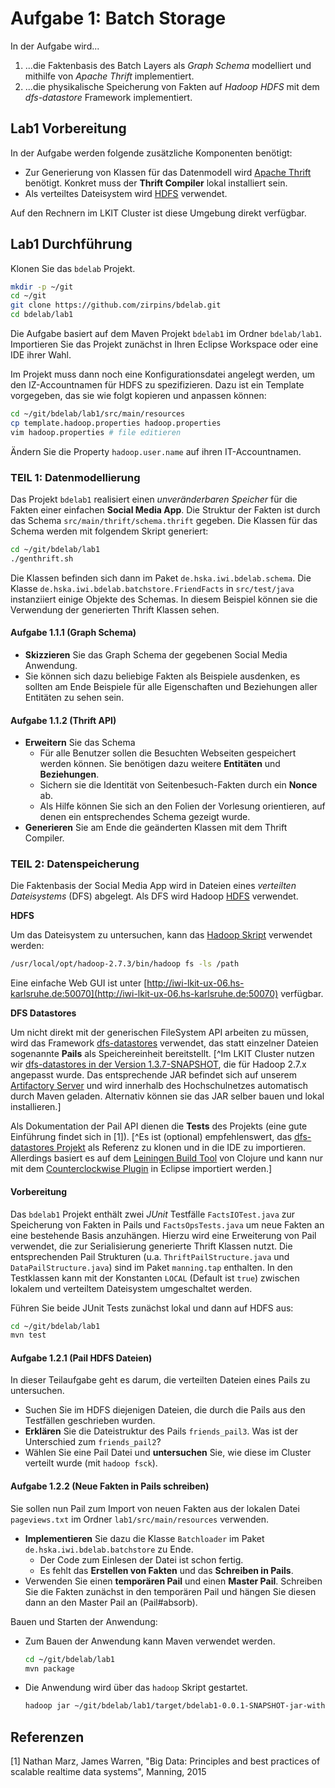 # Aufgabe 1: Batch Storage

In der Aufgabe wird...

1. ...die Faktenbasis des Batch Layers als *Graph Schema* modelliert und
   mithilfe von *Apache Thrift* implementiert.
2. ...die physikalische Speicherung von Fakten auf *Hadoop HDFS* mit dem
   *dfs-datastore* Framework implementiert.

## Lab1 Vorbereitung

In der Aufgabe werden folgende zusätzliche Komponenten  benötigt:

- Zur Generierung von Klassen für das Datenmodell wird [Apache
  Thrift](https://thrift.apache.org) benötigt. Konkret muss der **Thrift
  Compiler** lokal installiert sein.
- Als verteiltes Dateisystem wird
  [HDFS](http://hadoop.apache.org/docs/current/hadoop-project-dist/hadoop-hdfs/HdfsDesign.html)
  verwendet.

Auf den Rechnern im LKIT Cluster ist diese Umgebung direkt verfügbar.

## Lab1 Durchführung

Klonen Sie das `bdelab` Projekt.

```bash
mkdir -p ~/git
cd ~/git
git clone https://github.com/zirpins/bdelab.git
cd bdelab/lab1
```

Die Aufgabe basiert auf dem Maven Projekt `bdelab1` im Ordner `bdelab/lab1`.
Importieren Sie das Projekt zunächst in Ihren Eclipse Workspace oder eine IDE
ihrer Wahl.

Im Projekt muss dann noch eine Konfigurationsdatei angelegt werden, um den
IZ-Accountnamen für HDFS zu spezifizieren. Dazu ist ein Template vorgegeben, das
sie wie folgt kopieren und anpassen können:

```bash
cd ~/git/bdelab/lab1/src/main/resources
cp template.hadoop.properties hadoop.properties
vim hadoop.properties # file editieren
```

Ändern Sie die Property `hadoop.user.name` auf ihren IT-Accountnamen.

### TEIL 1: Datenmodellierung

Das Projekt `bdelab1` realisiert einen *unveränderbaren Speicher* für die Fakten
einer einfachen **Social Media App**. Die Struktur der Fakten ist durch das
Schema `src/main/thrift/schema.thrift` gegeben. Die Klassen für das Schema
werden mit folgendem Skript generiert:

```bash
cd ~/git/bdelab/lab1
./genthrift.sh
```

Die Klassen befinden sich dann im Paket  `de.hska.iwi.bdelab.schema`. Die Klasse
`de.hska.iwi.bdelab.batchstore.FriendFacts` in `src/test/java` instanziiert
einige Objekte des Schemas. In diesem Beispiel können sie die Verwendung der
generierten Thrift Klassen sehen.

#### Aufgabe 1.1.1 (Graph Schema)

- **Skizzieren** Sie das Graph Schema der gegebenen Social Media Anwendung.
- Sie können sich dazu beliebige Fakten als Beispiele ausdenken, es sollten am
  Ende Beispiele für alle Eigenschaften und Beziehungen aller Entitäten zu sehen
  sein.

#### Aufgabe 1.1.2 (Thrift API)

- **Erweitern** Sie das Schema
  - Für alle Benutzer sollen die Besuchten Webseiten gespeichert werden können.
    Sie benötigen dazu weitere **Entitäten** und **Beziehungen**.
  - Sichern sie die Identität von Seitenbesuch-Fakten durch ein **Nonce** ab.
  - Als Hilfe können Sie sich an den Folien der Vorlesung orientieren, auf denen
    ein entsprechendes Schema gezeigt wurde.
- **Generieren** Sie am Ende die geänderten Klassen mit dem Thrift Compiler.

### TEIL 2: Datenspeicherung

Die Faktenbasis der Social Media App wird in Dateien eines *verteilten
Dateisystems* (DFS) abgelegt. Als DFS wird Hadoop
[HDFS](http://hadoop.apache.org/docs/current/hadoop-project-dist/hadoop-hdfs/HdfsDesign.html)
verwendet.

**HDFS**

Um das Dateisystem zu untersuchen, kann das [Hadoop
Skript](http://hadoop.apache.org/docs/stable/hadoop-project-dist/hadoop-common/CommandsManual.html)
verwendet werden:

```bash
/usr/local/opt/hadoop-2.7.3/bin/hadoop fs -ls /path
```

Eine einfache Web GUI ist unter
[http://iwi-lkit-ux-06.hs-karlsruhe.de:50070](http://iwi-lkit-ux-06.hs-karlsruhe.de:50070)
verfügbar.

**DFS Datastores**

Um nicht direkt mit der generischen FileSystem API arbeiten zu müssen, wird das
Framework [dfs-datastores](https://github.com/nathanmarz/dfs-datastores)
verwendet, das statt einzelner Dateien sogenannte **Pails** als Speichereinheit
bereitstellt. [^Im LKIT Cluster nutzen wir [dfs-datastores in der Version
1.3.7-SNAPSHOT](https://github.com/zirpins/dfs-datastores), die für Hadoop 2.7.x
angepasst wurde. Das entsprechende JAR befindet sich auf unserem [Artifactory
Server](http://iwi-i-mvn-prox.hs-karlsruhe.de:8081/artifactory) und wird
innerhalb des Hochschulnetzes automatisch durch Maven geladen. Alternativ können
sie das JAR selber bauen und lokal installieren.]

Als Dokumentation der Pail API dienen die **Tests** des Projekts (eine gute
Einführung findet sich in [1]). [^Es ist (optional) empfehlenswert, das
[dfs-datastores Projekt](https://github.com/nathanmarz/dfs-datastores) als
Referenz zu klonen und in die IDE zu importieren. Allerdings basiert es auf dem
[Leiningen Build Tool](http://leiningen.org) von Clojure und kann nur mit dem
[Counterclockwise Plugin](http://doc.ccw-ide.org) in Eclipse importiert werden.]

#### Vorbereitung

Das `bdelab1` Projekt enthält zwei *JUnit* Testfälle `FactsIOTest.java` zur
Speicherung von Fakten in Pails und `FactsOpsTests.java` um neue Fakten an eine
bestehende Basis anzuhängen. Hierzu wird eine Erweiterung von Pail verwendet,
die zur Serialisierung generierte Thrift Klassen nutzt. Die entsprechenden Pail
Strukturen (u.a. `ThriftPailStructure.java` und `DataPailStructure.java`) sind
im Paket `manning.tap` enthalten. In den Testklassen kann mit der Konstanten
`LOCAL` (Default ist `true`) zwischen lokalem und verteiltem Dateisystem
umgeschaltet werden.

Führen Sie beide JUnit Tests zunächst lokal und dann auf HDFS aus:

```bash
cd ~/git/bdelab/lab1
mvn test
```

#### Aufgabe 1.2.1 (Pail HDFS Dateien)

In dieser Teilaufgabe geht es darum, die verteilten Dateien eines Pails zu
untersuchen.

- Suchen Sie im HDFS diejenigen Dateien, die durch die Pails aus den Testfällen
  geschrieben wurden.
- **Erklären** Sie die Dateistruktur des Pails `friends_pail3`. Was ist der
  Unterschied zum `friends_pail2`?
- Wählen Sie eine Pail Datei und **untersuchen** Sie, wie diese im Cluster
  verteilt wurde (mit `hadoop fsck`).

#### Aufgabe 1.2.2 (Neue Fakten in Pails schreiben)

Sie sollen nun Pail zum Import von neuen Fakten aus der lokalen Datei
`pageviews.txt` im Ordner `lab1/src/main/resources` verwenden.

- **Implementieren** Sie dazu die Klasse `Batchloader` im Paket
  `de.hska.iwi.bdelab.batchstore` zu Ende.
  - Der Code zum Einlesen der Datei ist schon fertig.
  - Es fehlt das **Erstellen von Fakten** und das **Schreiben in Pails**.
- Verwenden Sie einen **temporären Pail** und einen **Master Pail**. Schreiben
  Sie die Fakten zunächst in den temporären Pail und hängen Sie diesen dann an
  den Master Pail an (Pail#absorb).

Bauen und Starten der Anwendung:

- Zum Bauen der Anwendung kann Maven verwendet werden.

    ```bash
    cd ~/git/bdelab/lab1
    mvn package
    ```

- Die Anwendung wird über das `hadoop` Skript gestartet.

    ```bash
    hadoop jar ~/git/bdelab/lab1/target/bdelab1-0.0.1-SNAPSHOT-jar-with-dependencies.jar de.hska.iwi.bdelab.batchstore.Batchloader
    ```

## Referenzen

[1] Nathan Marz, James Warren, "Big Data: Principles and best practices of
scalable realtime data systems", Manning, 2015